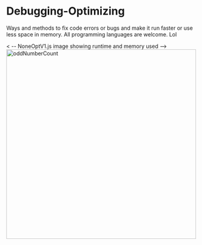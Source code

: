 # Debugging-Optimizing
Ways and methods to fix code errors or bugs and make it run faster or use less space in memory. All programming languages are welcome. Lol

< -- NoneOptV1.js image showing runtime and memory used -->
<img src = "https://github.com/MECHALABS-LLC/Debugging-Optimizing/assets/10962678/1a09c7b3-795e-4612-a2b8-ddd870df54d1" alt = "oddNumberCount" width = "500"/>
